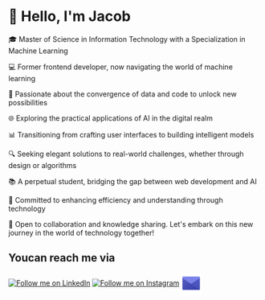 # 👋 Hello, I'm Jacob

🎓 Master of Science in Information Technology with a Specialization in Machine Learning

💻 Former frontend developer, now navigating the world of machine learning

🤖 Passionate about the convergence of data and code to unlock new possibilities

🌐 Exploring the practical applications of AI in the digital realm

📊 Transitioning from crafting user interfaces to building intelligent models

🔍 Seeking elegant solutions to real-world challenges, whether through design or algorithms

📚 A perpetual student, bridging the gap between web development and AI

🌟 Committed to enhancing efficiency and understanding through technology

🚀 Open to collaboration and knowledge sharing. Let's embark on this new journey in the world of technology together!

## Youcan reach me via
[<img src="https://raw.githubusercontent.com/Raymo111/Raymo111/master/socials/linkedin.png" height="40em" align="center" alt="Follow me on LinkedIn" title="Follow me on LinkedIn"/>](https://linkedin.com/in/jakub-kaczmarek-)
[<img src="https://raw.githubusercontent.com/Raymo111/Raymo111/master/socials/instagram.svg" height="40em" align="center" alt="Follow me on Instagram" title="Follow me on Instagram"/>](https://www.instagram.com/kuba_kaczmarek64/)
[<img src="images/email.png" height="40em" align="center" alt="Email me" title="Email me"/>](mailto:jakub_kaczmarek@outlook.com)
